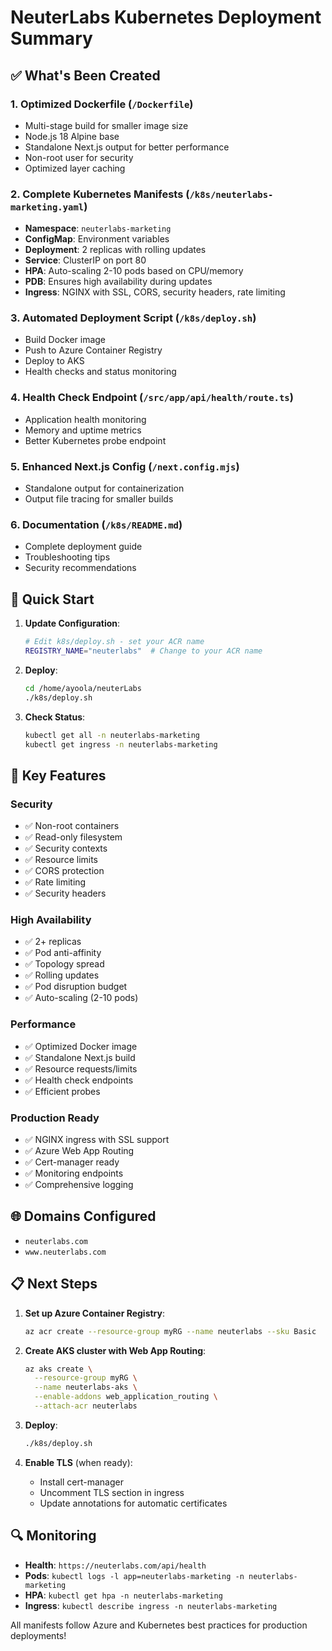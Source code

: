 # NeuterLabs Kubernetes Deployment Summary

## ✅ What's Been Created

### 1. **Optimized Dockerfile** (`/Dockerfile`)
- Multi-stage build for smaller image size
- Node.js 18 Alpine base
- Standalone Next.js output for better performance
- Non-root user for security
- Optimized layer caching

### 2. **Complete Kubernetes Manifests** (`/k8s/neuterlabs-marketing.yaml`)
- **Namespace**: `neuterlabs-marketing`
- **ConfigMap**: Environment variables
- **Deployment**: 2 replicas with rolling updates
- **Service**: ClusterIP on port 80
- **HPA**: Auto-scaling 2-10 pods based on CPU/memory
- **PDB**: Ensures high availability during updates
- **Ingress**: NGINX with SSL, CORS, security headers, rate limiting

### 3. **Automated Deployment Script** (`/k8s/deploy.sh`)
- Build Docker image
- Push to Azure Container Registry
- Deploy to AKS
- Health checks and status monitoring

### 4. **Health Check Endpoint** (`/src/app/api/health/route.ts`)
- Application health monitoring
- Memory and uptime metrics
- Better Kubernetes probe endpoint

### 5. **Enhanced Next.js Config** (`/next.config.mjs`)
- Standalone output for containerization
- Output file tracing for smaller builds

### 6. **Documentation** (`/k8s/README.md`)
- Complete deployment guide
- Troubleshooting tips
- Security recommendations

## 🚀 Quick Start

1. **Update Configuration**:
   ```bash
   # Edit k8s/deploy.sh - set your ACR name
   REGISTRY_NAME="neuterlabs"  # Change to your ACR name
   ```

2. **Deploy**:
   ```bash
   cd /home/ayoola/neuterLabs
   ./k8s/deploy.sh
   ```

3. **Check Status**:
   ```bash
   kubectl get all -n neuterlabs-marketing
   kubectl get ingress -n neuterlabs-marketing
   ```

## 🔧 Key Features

### Security
- ✅ Non-root containers
- ✅ Read-only filesystem
- ✅ Security contexts
- ✅ Resource limits
- ✅ CORS protection
- ✅ Rate limiting
- ✅ Security headers

### High Availability
- ✅ 2+ replicas
- ✅ Pod anti-affinity
- ✅ Topology spread
- ✅ Rolling updates
- ✅ Pod disruption budget
- ✅ Auto-scaling (2-10 pods)

### Performance
- ✅ Optimized Docker image
- ✅ Standalone Next.js build
- ✅ Resource requests/limits
- ✅ Health check endpoints
- ✅ Efficient probes

### Production Ready
- ✅ NGINX ingress with SSL support
- ✅ Azure Web App Routing
- ✅ Cert-manager ready
- ✅ Monitoring endpoints
- ✅ Comprehensive logging

## 🌐 Domains Configured
- `neuterlabs.com`
- `www.neuterlabs.com`

## 📋 Next Steps

1. **Set up Azure Container Registry**:
   ```bash
   az acr create --resource-group myRG --name neuterlabs --sku Basic
   ```

2. **Create AKS cluster with Web App Routing**:
   ```bash
   az aks create \
     --resource-group myRG \
     --name neuterlabs-aks \
     --enable-addons web_application_routing \
     --attach-acr neuterlabs
   ```

3. **Deploy**:
   ```bash
   ./k8s/deploy.sh
   ```

4. **Enable TLS** (when ready):
   - Install cert-manager
   - Uncomment TLS section in ingress
   - Update annotations for automatic certificates

## 🔍 Monitoring

- **Health**: `https://neuterlabs.com/api/health`
- **Pods**: `kubectl logs -l app=neuterlabs-marketing -n neuterlabs-marketing`
- **HPA**: `kubectl get hpa -n neuterlabs-marketing`
- **Ingress**: `kubectl describe ingress -n neuterlabs-marketing`

All manifests follow Azure and Kubernetes best practices for production deployments!
